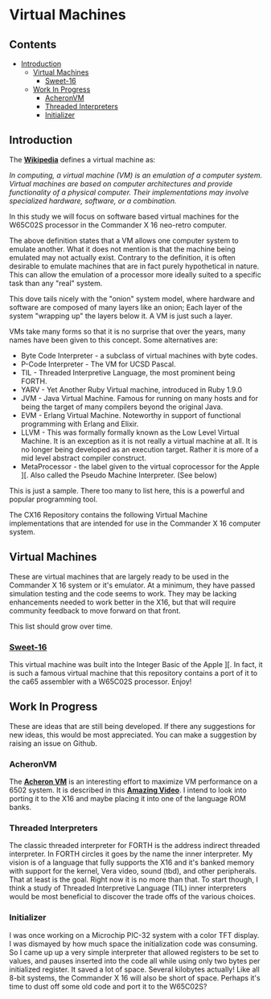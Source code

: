 # Virtual Machines

## Contents

* [Introduction](#introduction)
   * [Virtual Machines](#virtual-machines)
      * [Sweet-16](#sweet-16)
   * [Work In Progress](#work-in-progress)
      * [AcheronVM](#acheronvm)
      * [Threaded Interpreters](#threaded-interpreters)
      * [Initializer](#initializer)

## Introduction

The [**Wikipedia**](https://en.wikipedia.org/wiki/Virtual_machine) defines a
virtual machine as:

_In computing, a virtual machine (VM) is an emulation of a computer system.
Virtual machines are based on computer architectures and provide functionality
of a physical computer. Their implementations may involve specialized hardware,
software, or a combination._

In this study we will focus on software based virtual machines for the
W65C02S processor in the Commander X 16 neo-retro computer.

The above definition states that a VM allows one computer system to emulate
another. What it does not mention is that the machine being emulated may not
actually exist. Contrary to the definition, it is often desirable to emulate
machines that are in fact purely hypothetical in nature. This can allow the
emulation of a processor more ideally suited to a specific task than any
"real" system.

This dove tails nicely with the "onion" system model, where hardware and
software are composed of many layers like an onion; Each layer of the system
"wrapping up" the layers below it. A VM is just such a layer.

VMs take many forms so that it is no surprise that over the years, many names
have been given to this concept. Some alternatives are:

* Byte Code Interpreter - a subclass of virtual machines with byte codes.
* P-Code Interpreter - The VM for UCSD Pascal.
* TIL - Threaded Interpretive Language, the most prominent being FORTH.
* YARV - Yet Another Ruby Virtual machine, introduced in Ruby 1.9.0
* JVM - Java Virtual Machine. Famous for running on many hosts and for being
the target of many compilers beyond the original Java.
* EVM - Erlang Virtual Machine. Noteworthy in support of functional
programming with Erlang and Elixir.
* LLVM - This was formally formally known as the Low Level Virtual Machine.
It is an exception as it is not really a virtual machine at all. It is no
longer being developed as an execution target. Rather it is more of a mid
level abstract compiler construct.
* MetaProcessor - the label given to the  virtual coprocessor for the
Apple \]\[. Also called the Pseudo Machine Interpreter. (See below)

This is just a sample. There too many to list here, this is a powerful and
popular programming tool.

The CX16 Repository contains the following Virtual Machine implementations that
are intended for use in the Commander X 16 computer system.

## Virtual Machines

These are virtual machines that are largely ready to be used in the Commander
X 16 system or it's emulator. At a minimum, they have passed simulation
testing and the code seems to work. They may be lacking enhancements needed
to work better in the X16, but that will require community feedback to move
forward on that front.

This list should grow over time.

### [Sweet-16](./sweet_16.md)

This virtual machine was built into the Integer Basic of the Apple \]\[.
In fact, it is such a famous virtual machine that this repository contains a
port of it to the ca65 assembler with a W65C02S processor. Enjoy!

## Work In Progress

These are ideas that are still being developed. If there any suggestions for
new ideas, this would be most appreciated. You can make a suggestion by raising
an issue on Github.

### AcheronVM

The [**Acheron VM**](https://github.com/AcheronVM/acheronvm) is an interesting
effort to maximize VM performance on a 6502 system. It is described in this
[**Amazing Video**](https://youtu.be/zdJnz6-d060). I intend to look into
porting it to the X16 and maybe placing it into one of the language ROM banks.

### Threaded Interpreters

The classic threaded interpreter for FORTH is the address indirect threaded
interpreter. In FORTH circles it goes by the name the inner interpreter. My
vision is of a language that fully supports the X16 and it's banked memory
with support for the kernel, Vera video, sound (tbd), and other peripherals.
That at least is the goal. Right now it is no more than that. To start though,
I think a study of Threaded Interpretive Language (TIL) inner interpreters
would be most beneficial to discover the trade offs of the various choices.

### Initializer

I was once working on a Microchip PIC-32 system with a color TFT display. I
was dismayed by how much space the initialization code was consuming. So
I came up up a very simple interpreter that allowed registers to be set to
values, and pauses inserted into the code all while using only two bytes
per initialized register. It saved a lot of space. Several kilobytes actually!
Like all 8-bit systems, the Commander X 16 will also be short of space.
Perhaps it's time to dust off some old code and port it to the W65C02S?
